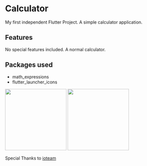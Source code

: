 # Calculator

My first independent Flutter Project.
A simple calculator application.

## Features
No special features included. A normal calculator.

## Packages used
- math_expressions
- flutter_launcher_icons

<img src="https://user-images.githubusercontent.com/101164781/225972842-34e915f5-cf3d-4b4d-a63f-ac9196617bee.jpg" width = "200">  <img src="https://user-images.githubusercontent.com/101164781/225972970-1479f33d-9128-4396-b5e2-2aee7b9a6876.jpg" width = "200"> 


Special Thanks to [ioteam](https://www.youtube.com/@io_team)
